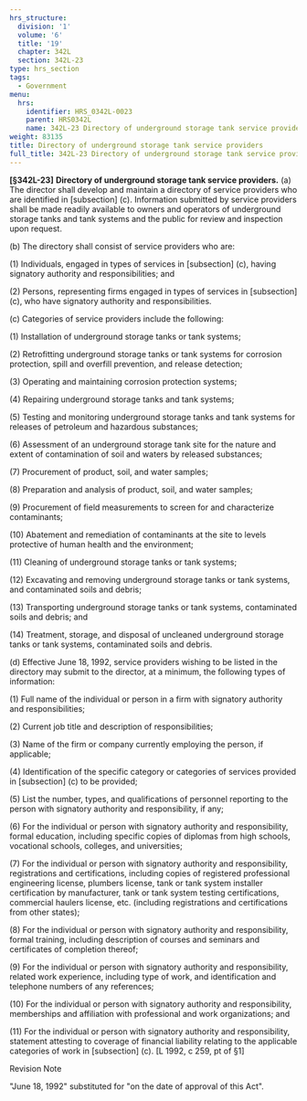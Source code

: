 ```yaml
---
hrs_structure:
  division: '1'
  volume: '6'
  title: '19'
  chapter: 342L
  section: 342L-23
type: hrs_section
tags:
  - Government
menu:
  hrs:
    identifier: HRS_0342L-0023
    parent: HRS0342L
    name: 342L-23 Directory of underground storage tank service providers
weight: 83135
title: Directory of underground storage tank service providers
full_title: 342L-23 Directory of underground storage tank service providers
---
```

**[§342L-23]** **Directory of underground storage tank service providers.** (a) The director shall develop and maintain a directory of service providers who are identified in [subsection] (c). Information submitted by service providers shall be made readily available to owners and operators of underground storage tanks and tank systems and the public for review and inspection upon request.

(b) The directory shall consist of service providers who are:

(1) Individuals, engaged in types of services in [subsection] (c), having signatory authority and responsibilities; and

(2) Persons, representing firms engaged in types of services in [subsection] (c), who have signatory authority and responsibilities.

(c) Categories of service providers include the following:

(1) Installation of underground storage tanks or tank systems;

(2) Retrofitting underground storage tanks or tank systems for corrosion protection, spill and overfill prevention, and release detection;

(3) Operating and maintaining corrosion protection systems;

(4) Repairing underground storage tanks and tank systems;

(5) Testing and monitoring underground storage tanks and tank systems for releases of petroleum and hazardous substances;

(6) Assessment of an underground storage tank site for the nature and extent of contamination of soil and waters by released substances;

(7) Procurement of product, soil, and water samples;

(8) Preparation and analysis of product, soil, and water samples;

(9) Procurement of field measurements to screen for and characterize contaminants;

(10) Abatement and remediation of contaminants at the site to levels protective of human health and the environment;

(11) Cleaning of underground storage tanks or tank systems;

(12) Excavating and removing underground storage tanks or tank systems, and contaminated soils and debris;

(13) Transporting underground storage tanks or tank systems, contaminated soils and debris; and

(14) Treatment, storage, and disposal of uncleaned underground storage tanks or tank systems, contaminated soils and debris.

(d) Effective June 18, 1992, service providers wishing to be listed in the directory may submit to the director, at a minimum, the following types of information:

(1) Full name of the individual or person in a firm with signatory authority and responsibilities;

(2) Current job title and description of responsibilities;

(3) Name of the firm or company currently employing the person, if applicable;

(4) Identification of the specific category or categories of services provided in [subsection] (c) to be provided;

(5) List the number, types, and qualifications of personnel reporting to the person with signatory authority and responsibility, if any;

(6) For the individual or person with signatory authority and responsibility, formal education, including specific copies of diplomas from high schools, vocational schools, colleges, and universities;

(7) For the individual or person with signatory authority and responsibility, registrations and certifications, including copies of registered professional engineering license, plumbers license, tank or tank system installer certification by manufacturer, tank or tank system testing certifications, commercial haulers license, etc. (including registrations and certifications from other states);

(8) For the individual or person with signatory authority and responsibility, formal training, including description of courses and seminars and certificates of completion thereof;

(9) For the individual or person with signatory authority and responsibility, related work experience, including type of work, and identification and telephone numbers of any references;

(10) For the individual or person with signatory authority and responsibility, memberships and affiliation with professional and work organizations; and

(11) For the individual or person with signatory authority and responsibility, statement attesting to coverage of financial liability relating to the applicable categories of work in [subsection] (c). [L 1992, c 259, pt of §1]

Revision Note

"June 18, 1992" substituted for "on the date of approval of this Act".